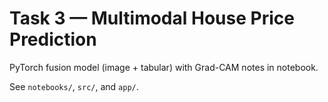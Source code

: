 # Task 3 — Multimodal House Price Prediction

PyTorch fusion model (image + tabular) with Grad-CAM notes in notebook.

See `notebooks/`, `src/`, and `app/`.
